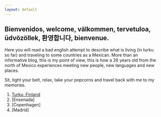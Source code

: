```yaml
---
layout: default
---
```


## Bienvenidos, welcome, välkommen, tervetuloa, üdvözöllek, 환영합니다, bienvenue.

Here you will read a bad english attempt to describe what is living (in turku so far) and traveling to some countries as a Mexican.
More than an informative blog, this is my point of view, this is how a 26 years old from the north of Mexico experiences meeting new people, new languages and new places.

Sit, tight your belt, relax, take your popcorns and travel back with me to my memories.

1. [Turku, Finland](./_posts/2022-04-22-my-first-blog-post.md)
2. [Ensenada]
3. [Copenhagen]
4. [Madrid]
